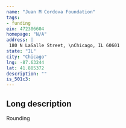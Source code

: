 ```yaml
---
name: "Juan M Cordova Foundation"
tags:
- funding
ein: 472306604
homepage: "N/A"
address: |
 180 N LaSalle Street, \nChicago, IL 60601
state: "IL"
city: "Chicago"
lng: -87.63244
lat: 41.885372
description: ""
is_501c3: 
---
```


## Long description

Rounding

